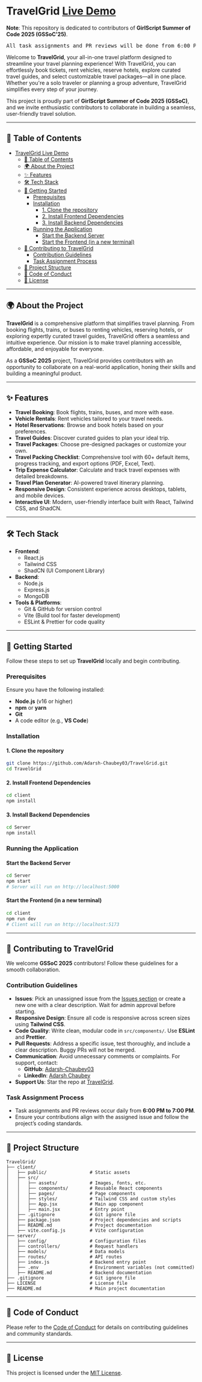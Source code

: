 
# TravelGrid [Live Demo](https://travel-grid.vercel.app/)

**Note**: This repository is dedicated to contributors of **GirlScript Summer of Code 2025 (GSSoC'25)**.

<pre>All task assignments and PR reviews will be done from 6:00 PM to 7:00 PM.</pre>

Welcome to **TravelGrid**, your all-in-one travel platform designed to streamline your travel planning experience! With TravelGrid, you can effortlessly book tickets, rent vehicles, reserve hotels, explore curated travel guides, and select customizable travel packages—all in one place. Whether you're a solo traveler or planning a group adventure, TravelGrid simplifies every step of your journey.

This project is proudly part of **GirlScript Summer of Code 2025 (GSSoC)**, and we invite enthusiastic contributors to collaborate in building a seamless, user-friendly travel solution.

---

## 📖 Table of Contents

- [TravelGrid Live Demo](#travelgrid-live-demo)
  - [📖 Table of Contents](#-table-of-contents)
  - [🌍 About the Project](#-about-the-project)
  - [✨ Features](#-features)
  - [🛠 Tech Stack](#-tech-stack)
  - [🚀 Getting Started](#-getting-started)
    - [Prerequisites](#prerequisites)
    - [Installation](#installation)
      - [1. Clone the repository](#1-clone-the-repository)
      - [2. Install Frontend Dependencies](#2-install-frontend-dependencies)
      - [3. Install Backend Dependencies](#3-install-backend-dependencies)
    - [Running the Application](#running-the-application)
      - [Start the Backend Server](#start-the-backend-server)
      - [Start the Frontend (in a new terminal)](#start-the-frontend-in-a-new-terminal)
  - [🤝 Contributing to TravelGrid](#-contributing-to-travelgrid)
    - [Contribution Guidelines](#contribution-guidelines)
    - [Task Assignment Process](#task-assignment-process)
  - [📂 Project Structure](#-project-structure)
  - [📜 Code of Conduct](#-code-of-conduct)
  - [📄 License](#-license)

---

## 🌍 About the Project

**TravelGrid** is a comprehensive platform that simplifies travel planning. From booking flights, trains, or buses to renting vehicles, reserving hotels, or exploring expertly curated travel guides, TravelGrid offers a seamless and intuitive experience. Our mission is to make travel planning accessible, affordable, and enjoyable for everyone.

As a **GSSoC 2025** project, TravelGrid provides contributors with an opportunity to collaborate on a real-world application, honing their skills and building a meaningful product.

---

## ✨ Features

- **Travel Booking**: Book flights, trains, buses, and more with ease.
- **Vehicle Rentals**: Rent vehicles tailored to your travel needs.
- **Hotel Reservations**: Browse and book hotels based on your preferences.
- **Travel Guides**: Discover curated guides to plan your ideal trip.
- **Travel Packages**: Choose pre-designed packages or customize your own.
- **Travel Packing Checklist**: Comprehensive tool with 60+ default items, progress tracking, and export options (PDF, Excel, Text).
- **Trip Expense Calculator**: Calculate and track travel expenses with detailed breakdowns.
- **Travel Plan Generator**: AI-powered travel itinerary planning.
- **Responsive Design**: Consistent experience across desktops, tablets, and mobile devices.
- **Interactive UI**: Modern, user-friendly interface built with React, Tailwind CSS, and ShadCN.

---

## 🛠 Tech Stack

- **Frontend**:
  - React.js
  - Tailwind CSS
  - ShadCN (UI Component Library)
- **Backend**:
  - Node.js
  - Express.js
  - MongoDB
- **Tools & Platforms**:
  - Git & GitHub for version control
  - Vite (Build tool for faster development)
  - ESLint & Prettier for code quality

---

## 🚀 Getting Started

Follow these steps to set up **TravelGrid** locally and begin contributing.

### Prerequisites

Ensure you have the following installed:

- **Node.js** (v16 or higher)
- **npm** or **yarn**
- **Git**
- A code editor (e.g., **VS Code**)

### Installation

#### 1. Clone the repository
```bash
git clone https://github.com/Adarsh-Chaubey03/TravelGrid.git
cd TravelGrid
```

#### 2. Install Frontend Dependencies
```bash
cd client
npm install
```

#### 3. Install Backend Dependencies
```bash
cd Server
npm install
```

### Running the Application

#### Start the Backend Server
```bash
cd Server
npm start
# Server will run on http://localhost:5000
```

#### Start the Frontend (in a new terminal)
```bash
cd client
npm run dev
# Client will run on http://localhost:5173
```

---

## 🤝 Contributing to TravelGrid

We welcome **GSSoC 2025** contributors! Follow these guidelines for a smooth collaboration.

### Contribution Guidelines

- **Issues**: Pick an unassigned issue from the [Issues section](https://github.com/Adarsh-Chaubey03/TravelGrid/issues) or create a new one with a clear description. Wait for admin approval before starting.
- **Responsive Design**: Ensure all code is responsive across screen sizes using **Tailwind CSS**.
- **Code Quality**: Write clean, modular code in `src/components/`. Use **ESLint** and **Prettier**.
- **Pull Requests**: Address a specific issue, test thoroughly, and include a clear description. Buggy PRs will not be merged.
- **Communication**: Avoid unnecessary comments or complaints. For support, contact:
  - **GitHub**: [Adarsh-Chaubey03](https://github.com/Adarsh-Chaubey03)
  - **LinkedIn**: [Adarsh Chaubey](https://www.linkedin.com/in/adarsh-chaubey/)
- **Support Us**: Star the repo at [TravelGrid](https://github.com/Adarsh-Chaubey03/TravelGrid).

### Task Assignment Process

- Task assignments and PR reviews occur daily from **6:00 PM to 7:00 PM**.
- Ensure your contributions align with the assigned issue and follow the project’s coding standards.

---

## 📂 Project Structure

```plaintext
TravelGrid/
├── client/
│   ├── public/                # Static assets
│   ├── src/
│   │   ├── assets/            # Images, fonts, etc.
│   │   ├── components/        # Reusable React components
│   │   ├── pages/             # Page components
│   │   ├── styles/            # Tailwind CSS and custom styles
│   │   ├── App.jsx            # Main app component
│   │   ├── main.jsx           # Entry point
│   ├── .gitignore             # Git ignore file
│   ├── package.json           # Project dependencies and scripts
│   ├── README.md              # Project documentation
│   ├── vite.config.js         # Vite configuration
├── server/
│   ├── config/                # Configuration files
│   ├── controllers/           # Request handlers
│   ├── models/                # Data models
│   ├── routes/                # API routes
│   ├── index.js               # Backend entry point
│   ├── .env                   # Environment variables (not committed)
│   ├── README.md              # Backend documentation
├── .gitignore                 # Git ignore file
├── LICENSE                    # License file
├── README.md                  # Main project documentation
```

---

## 📜 Code of Conduct

Please refer to the [Code of Conduct](https://github.com/Adarsh-Chaubey03/TravelGrid?tab=coc-ov-file) for details on contributing guidelines and community standards.

---

## 📄 License

This project is licensed under the [MIT License](LICENSE).
